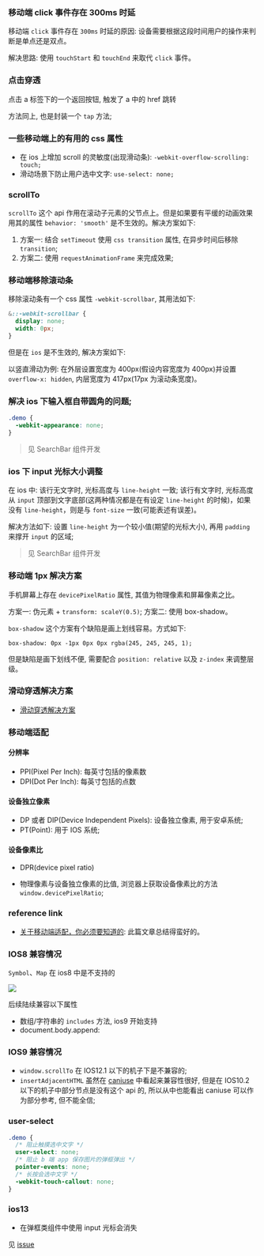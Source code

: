 ### 移动端 click 事件存在 300ms 时延

移动端 `click` 事件存在 `300ms` 时延的原因: 设备需要根据这段时间用户的操作来判断是单点还是双点。

解决思路: 使用 `touchStart` 和 `touchEnd` 来取代 `click` 事件。

### 点击穿透

点击 a 标签下的一个返回按钮, 触发了 a 中的 href 跳转

方法同上, 也是封装一个 `tap` 方法;

### 一些移动端上的有用的 css 属性

* 在 ios 上增加 scroll 的灵敏度(出现滑动条): `-webkit-overflow-scrolling: touch;`
* 滑动场景下防止用户选中文字: `use-select: none;`

### scrollTo

`scrollTo` 这个 api 作用在滚动子元素的父节点上。但是如果要有平缓的动画效果用其的属性 `behavior: 'smooth'` 是不生效的。解决方案如下:

1. 方案一: 结合 `setTimeout` 使用 `css transition` 属性, 在异步时间后移除 `transition`;
2. 方案二: 使用 `requestAnimationFrame` 来完成效果;

### 移动端移除滚动条

移除滚动条有一个 css 属性 `-webkit-scrollbar`, 其用法如下:

```css
&::-webkit-scrollbar {
  display: none;
  width: 0px;
}
```

但是在 `ios` 是不生效的, 解决方案如下:

以竖直滑动为例: 在外层设置宽度为 400px(假设内容宽度为 400px)并设置 `overflow-x: hidden`, 内层宽度为 417px(17px 为滚动条宽度)。

### 解决 ios 下输入框自带圆角的问题;

```css
.demo {
  -webkit-appearance: none;
}
```

> 见 SearchBar 组件开发

### ios 下 input 光标大小调整

在 ios 中: 该行无文字时, 光标高度与 `line-height` 一致; 该行有文字时, 光标高度从 `input` 顶部到文字底部(这两种情况都是在有设定 `line-height` 的时候)，如果没有 `line-height`，则是与 `font-size` 一致(可能表述有误差)。

解决方法如下: 设置 `line-height` 为一个较小值(期望的光标大小), 再用 `padding` 来撑开 `input` 的区域;

> 见 SearchBar 组件开发

### 移动端 1px 解决方案

手机屏幕上存在 `devicePixelRatio` 属性, 其值为物理像素和屏幕像素之比。

方案一: 伪元素 + `transform: scaleY(0.5)`;
方案二: 使用 box-shadow。

`box-shadow` 这个方案有个缺陷是画上划线容易。方式如下:

```
box-shadow: 0px -1px 0px 0px rgba(245, 245, 245, 1);
```

但是缺陷是画下划线不便, 需要配合 `position: relative` 以及 `z-index` 来调整层级。

### 滑动穿透解决方案

- [滑动穿透解决方案](https://github.com/MuYunyun/blog/blob/master/React/%E7%BB%84%E4%BB%B6%E5%BC%80%E5%8F%91/modal.md#%E6%BB%91%E5%8A%A8%E7%A9%BF%E9%80%8F%E8%A7%A3%E5%86%B3%E6%96%B9%E6%A1%88)

### 移动端适配

#### 分辨率

* PPI(Pixel Per Inch): 每英寸包括的像素数
* DPI(Dot Per Inch): 每英寸包括的点数

#### 设备独立像素

* DP 或者 DIP(Device Independent Pixels): 设备独立像素, 用于安卓系统;
* PT(Point): 用于 IOS 系统;

#### 设备像素比

* DPR(device pixel ratio)

* 物理像素与设备独立像素的比值, 浏览器上获取设备像素比的方法 `window.devicePixelRatio`;

### reference link

* [关于移动端适配，你必须要知道的](https://juejin.im/post/5cddf289f265da038f77696c#heading-3): 此篇文章总结得蛮好的。

### IOS8 兼容情况

`Symbol`、`Map` 在 ios8 中是不支持的

![](http://with.muyunyun.cn/2da80724739178534ac4bb03459654d5.jpg)

后续陆续兼容以下属性

* 数组/字符串的 `includes` 方法, ios9 开始支持
* document.body.append:

### IOS9 兼容情况

* `window.scrollTo` 在 IOS12.1 以下的机子下是不兼容的;
* `insertAdjacentHTML` 虽然在 [caniuse](https://caniuse.com/#search=insertAdjacentHTML) 中看起来兼容性很好, 但是在 IOS10.2 以下的机子中部分节点是没有这个 api 的, 所以从中也能看出 caniuse 可以作为部分参考, 但不能全信;

### user-select

```css
.demo {
  /* 阻止触摸选中文字 */
  user-select: none;
  /* 阻止 b 端 app 保存图片的弹框弹出 */
  pointer-events: none;
  /* 长按会选中文字 */
  -webkit-touch-callout: none;
}
```

### ios13

* 在弹框类组件中使用 input 光标会消失

见 [issue](https://github.com/ionic-team/cordova-plugin-ionic-webview/issues/449#issuecomment-541907141)
